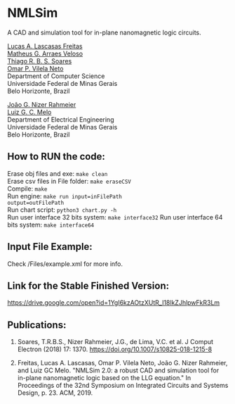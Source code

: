 # NMLSim  
A CAD and simulation tool for in-plane nanomagnetic logic circuits.

[Lucas A. Lascasas Freitas](mailto:lucas.freitas@dcc.ufmg.br)  
[Matheus G. Arraes Veloso](mailto:)  
[Thiago R. B. S. Soares](mailto:thiagorbss@dcc.ufmg.br)  
[Omar P. Vilela Neto](mailto:omar@dcc.ufmg.br)  
Department of Computer Science  
Universidade Federal de Minas Gerais  
Belo Horizonte, Brazil

[João G. Nizer Rahmeier](mailto:joaonizer@ufmg.br)  
[Luiz G. C. Melo](mailto:lgcmelo@gmail.com)  
Department of Electrical Engineering  
Universidade Federal de Minas Gerais  
Belo Horizonte, Brazil

## How to RUN the code:

Erase obj files and exe:        <code>make clean</code>  
Erase csv files in File folder: <code>make eraseCSV</code>  
Compile:                        <code>make</code>  
Run engine:                     <code>make run input=inFilePath output=outFilePath</code>  
Run chart script:               <code>python3 chart.py -h</code>  
Run user interface 32 bits system: <code>make interface32</code>
Run user interface 64 bits system: <code>make interface64</code>

## Input File Example:
Check /Files/example.xml for more info.

## Link for the Stable Finished Version:
https://drive.google.com/open?id=1YgI6kzAOtzXUtR_I18lkZJhlpwFkR3Lm

## Publications:
1. Soares, T.R.B.S., Nizer Rahmeier, J.G., de Lima, V.C. et al. J Comput Electron (2018) 17: 1370. https://doi.org/10.1007/s10825-018-1215-8

2. Freitas, Lucas A. Lascasas, Omar P. Vilela Neto, João G. Nizer Rahmeier, and Luiz GC Melo. "NMLSim 2.0: a robust CAD and simulation tool for in-plane nanomagnetic logic based on the LLG equation." In Proceedings of the 32nd Symposium on Integrated Circuits and Systems Design, p. 23. ACM, 2019.
